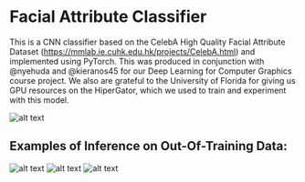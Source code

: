 # Facial Attribute Classifier

This is a CNN classifier based on the CelebA High Quality Facial Attribute Dataset (https://mmlab.ie.cuhk.edu.hk/projects/CelebA.html) and implemented using PyTorch. This was produced in conjunction with @nyehuda and @kieranos45 for our Deep Learning for Computer Graphics course project. We also are grateful to the University of Florida for giving us GPU resources on the HiperGator, which we used to train and experiment with this model.

![alt text](https://github.com/plehman2000/FacialAttributeClassifier/blob/main/_assets/im1.png?raw=true)

## Examples of Inference on Out-Of-Training Data:
![alt text](https://github.com/plehman2000/FacialAttributeClassifier/blob/main/assets/im2.png?raw=true)
![alt text](https://github.com/plehman2000/FacialAttributeClassifier/blob/main/assets/im3.png?raw=true)
![alt text](https://github.com/plehman2000/FacialAttributeClassifier/blob/main/assets/im4.png?raw=true)
